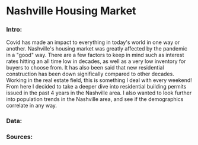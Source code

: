 # Nashville Housing Market


### Intro:

Covid has made an impact to everything in today's world in one way or another. Nashville's housing market was greatly affected by the pandemic in a "good" way. There are a few factors to keep in mind such as interest rates hitting an all time low in decades, as well as a very low inventory for buyers to choose from. It has also been said that new residential construction has been down significally compared to other decades. Working in the real estate field, this is something I deal with every weekend! From here I decided to take a deeper dive into residential building permits issued in the past 4 years in the Nashville area. I also wanted to look further into population trends in the Nashville area, and see if the demographics correlate in any way. 


### Data: 



### Sources: 





